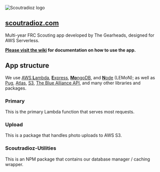 ![Scoutradioz logo](https://scoutradioz.s3.amazonaws.com/prod/images/brand-logos/scoutradioz-black-border-md.png)
## [scoutradioz.com](https://scoutradioz.com)
Multi-year FRC Scouting app developed by The Gearheads, designed for AWS Serverless.

**[Please visit the wiki](https://github.com/FIRSTTeam102/ScoringApp-Serverless/wiki) for documentation on how to use the app.**

## App structure
We use 
[AWS **L**ambda](https://aws.amazon.com/lambda), [**E**xpress](https://npmjs.com/package/express),
[**Mo**ngoDB](https://www.mongodb.com/), and [**N**ode](https://nodejs.com) (LEMoN); as well as [Pug](https://npmjs.com/package/pug), 
[Atlas](https://www.mongodb.com/cloud/atlas), [S3](https://aws.amazon.com/s3), 
[The Blue Alliance API](https://www.thebluealliance.com/apidocs), and many other libraries and packages.

### Primary
This is the primary Lambda function that serves most requests.

### Upload
This is a package that handles photo uploads to AWS S3.

### Scoutradioz-Utilities
This is an NPM package that contains our database manager / caching wrapper.
